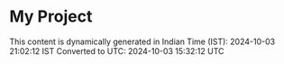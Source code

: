 # My Project

This content is dynamically generated in Indian Time (IST): 2024-10-03 21:02:12 IST
Converted to UTC: 2024-10-03 15:32:12 UTC
